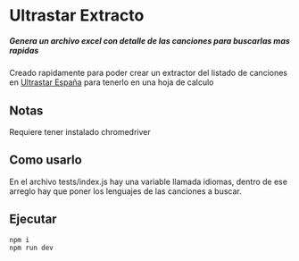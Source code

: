 # Ultrastar Extracto
##### _Genera un archivo excel con detalle de las canciones para buscarlas mas rapidas_

Creado rapidamente para poder crear un extractor del listado de canciones en [Ultrastar España](https://ultrastar-es.org/) para tenerlo en una hoja de calculo

## Notas
Requiere tener instalado chromedriver 


## Como usarlo
En el archivo tests/index.js hay una variable llamada idiomas, dentro de ese arreglo hay que poner los lenguajes de las canciones a buscar.


## Ejecutar
```sh
npm i
npm run dev
```
